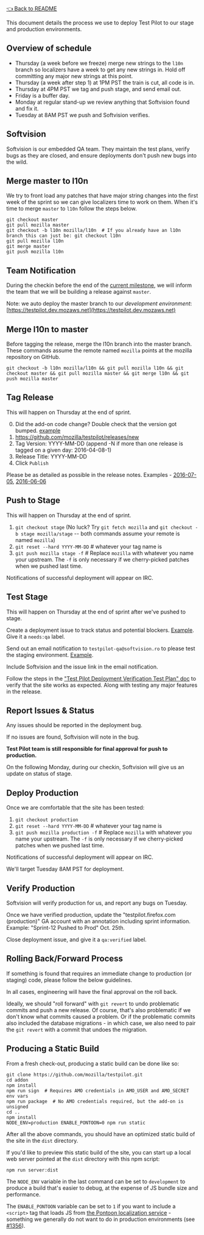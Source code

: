 [👈 Back to README](../../README.md)

This document details the process we use to deploy Test Pilot to our stage and production environments.

## Overview of schedule ##

- Thursday (a week before we freeze) merge new strings to the `l10n` branch so
  localizers have a week to get any new strings in.  Hold off committing any
  major new strings at this point.
- Thursday (a week after step 1) at 1PM PST the train is cut, all code is in.
- Thursday at 4PM PST we tag and push stage, and send email out.
- Friday is a buffer day.
- Monday at regular stand-up we review anything that Softvision found and fix it.
- Tuesday at 8AM PST we push and Softvision verifies.

## Softvision ##

Softvision is our embedded QA team. They maintain the test plans, verify bugs
as they are closed, and ensure deployments don't push new bugs into the wild.

## Merge master to l10n ##

We try to front load any patches that have major string changes into the first
week of the sprint so we can give localizers time to work on them.  When it's
time to merge `master` to `l10n` follow the steps below.

```
git checkout master
git pull mozilla master
git checkout -b l10n mozilla/l10n  # If you already have an l10n branch this can just be: git checkout l10n
git pull mozilla l10n
git merge master
git push mozilla l10n
```

## Team Notification ##

During the checkin before the end of the [current milestone](https://github.com/mozilla/testpilot/milestones), we will inform the team that we will be building a release against `master`.

Note: we auto deploy the master branch to our *development environment*: [https://testpilot.dev.mozaws.net](https://testpilot.dev.mozaws.net)

## Merge l10n to master ##

Before tagging the release, merge the l10n branch into the master branch. These commands assume the remote named `mozilla` points at the mozilla repository on GitHub.

`git checkout -b l10n mozilla/l10n && git pull mozilla l10n && git checkout master && git pull mozilla master && git merge l10n && git push mozilla master`


## Tag Release ##

This will happen on Thursday at the end of sprint.

0. Did the add-on code change?  Double check that the version got bumped.  [example](https://github.com/mozilla/testpilot/commit/21564e46f244998bb5bf3f70b05734b7f1605592)
1. https://github.com/mozilla/testpilot/releases/new
2. Tag Version: YYYY-MM-DD (append -N if more than one release is tagged on a given day: 2016-04-08-1)
3. Release Title: YYYY-MM-DD
4. Click `Publish`

Please be as detailed as possible in the release notes. Examples - [2016-07-05](https://github.com/mozilla/testpilot/releases/tag/2016-07-05), [2016-06-06](https://github.com/mozilla/testpilot/releases/tag/2016-06-06)

## Push to Stage ##

This will happen on Thursday at the end of sprint.

1. `git checkout stage`  (No luck?  Try `git fetch mozilla` and `git checkout -b stage mozilla/stage` -- both commands assume your remote is named `mozilla`)
2. `git reset --hard YYYY-MM-DD`  # whatever your tag name is
3. `git push mozilla stage -f`  # Replace `mozilla` with whatever you name your upstream.  The `-f` is only necessary if we cherry-picked patches when we pushed last time.

Notifications of successful deployment will appear on IRC.

## Test Stage ##

This will happen on Thursday at the end of sprint after we've pushed to stage.

Create a deployment issue to track status and potential blockers. [Example](https://github.com/mozilla/testpilot/issues/1643). Give it a `needs:qa` label.

Send out an email notification to `testpilot-qa@softvision.ro` to please test the staging environment. [Example](https://mail.mozilla.org/pipermail/testpilot-dev/2016-October/000306.html).

Include Softvision and the issue link in the email notification.

Follow the steps in the ["Test Pilot Deployment Verification Test Plan" doc](DEPLOYMENT-VERIFICATION.md) to verify that the site works as expected. Along with testing any major features in the release.

## Report Issues & Status ##

Any issues should be reported in the deployment bug.

If no issues are found, Softvision will note in the bug.

**Test Pilot team is still responsible for final approval for push to production.**

On the following Monday, during our checkin, Softvision will give us an update on status of stage.

## Deploy Production ##

Once we are comfortable that the site has been tested:

1. `git checkout production`
2. `git reset --hard YYYY-MM-DD`  # whatever your tag name is
3. `git push mozilla production -f`  # Replace `mozilla` with whatever you name your upstream.  The `-f` is only necessary if we cherry-picked patches when we pushed last time.

Notifications of successful deployment will appear on IRC.

We'll target Tuesday 8AM PST for deployment.

## Verify Production ##

Softvision will verify production for us, and report any bugs on Tuesday.

Once we have verified production, update the "testpilot.firefox.com (production)" GA account with an annotation including sprint information. Example: "Sprint-12 Pushed to Prod" Oct. 25th.

Close deployment issue, and give it a `qa:verified` label.

## Rolling Back/Forward Process ##

If something is found that requires an immediate change to production (or staging) code, please follow the below guidelines.

In all cases, engineering will have the final approval on the roll back.

Ideally, we should "roll forward" with `git revert` to undo problematic commits and push a new release. Of course, that's also problematic if we don't know what commits caused a problem. Or if the problematic commits also included the database migrations - in which case, we also need to pair the `git revert` with a commit that undoes the migration.

## Producing a Static Build ##

From a fresh check-out, producing a static build can be done like so:

```
git clone https://github.com/mozilla/testpilot.git
cd addon
npm install
npm run sign  # Requires AMO credentials in AMO_USER and AMO_SECRET env vars
npm run package  # No AMO credentials required, but the add-on is unsigned
cd ..
npm install
NODE_ENV=production ENABLE_PONTOON=0 npm run static
```

After all the above commands, you should have an optimized static build of the
site in the `dist` directory.

If you'd like to preview this static build of the site, you can start up a
local web server pointed at the `dist` directory with this npm script:

```
npm run server:dist
```

The `NODE_ENV` variable in the last command can be set to `development` to
produce a build that's easier to debug, at the expense of JS bundle size and
performance.

The `ENABLE_PONTOON` variable can be set to `1` if you want to include a
`<script>` tag that loads JS from [the Pontoon localization
service](https://pontoon.mozilla.org/) - something we generally do not want to
do in production environments (see [#1356](https://github.com/mozilla/testpilot/issues/1356)).
